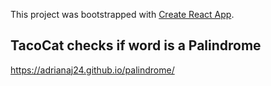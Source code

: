 This project was bootstrapped with [Create React App](https://github.com/facebook/create-react-app).

## TacoCat checks if word is a Palindrome 

https://adrianaj24.github.io/palindrome/

